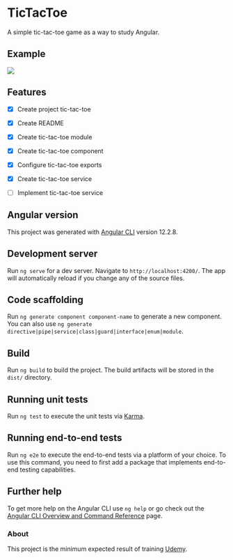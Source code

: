 # TicTacToe
A simple tic-tac-toe game as a way to study Angular.

## Example
![](https://giphy.com/gifs/please-construction-patient-Y966vaxBQykVi)

## Features
- [x] Create project tic-tac-toe
- [x] Create README
- [x] Create tic-tac-toe module
- [x] Create tic-tac-toe component
- [x] Configure tic-tac-toe exports
- [x] Create tic-tac-toe service
- [ ] Implement tic-tac-toe service
 

## Angular version
This project was generated with [Angular CLI](https://github.com/angular/angular-cli) version 12.2.8.

## Development server

Run `ng serve` for a dev server. Navigate to `http://localhost:4200/`. The app will automatically reload if you change any of the source files.

## Code scaffolding

Run `ng generate component component-name` to generate a new component. You can also use `ng generate directive|pipe|service|class|guard|interface|enum|module`.

## Build

Run `ng build` to build the project. The build artifacts will be stored in the `dist/` directory.

## Running unit tests

Run `ng test` to execute the unit tests via [Karma](https://karma-runner.github.io).

## Running end-to-end tests

Run `ng e2e` to execute the end-to-end tests via a platform of your choice. To use this command, you need to first add a package that implements end-to-end testing capabilities.

## Further help

To get more help on the Angular CLI use `ng help` or go check out the [Angular CLI Overview and Command Reference](https://angular.io/cli) page.

### About
This project is the minimum expected result of training [Udemy](https://www.udemy.com/course/formacao-angular-inicio-criando-7-projetos/).
